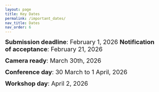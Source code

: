 ```yaml
---
layout: page
title: Key Dates
permalink: /important_dates/
nav_title: Dates
nav_order: 6
---
```



<span style="font-size:20px;"> <strong>Submission deadline</strong>: February 1, 2026
<span style="font-size:20px;"><strong>Notification of acceptance</strong>: February 21, 2026

<span style="font-size:20px;"><strong>Camera ready</strong>: March 30th, 2026

<span style="font-size:20px;"><strong>Conference day</strong>: 30 March to 1 April, 2026

<span style="font-size:20px;"><strong>Workshop day</strong>: April 2, 2026

